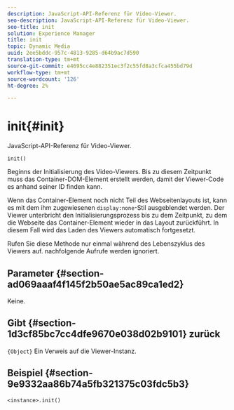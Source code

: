 ```yaml
---
description: JavaScript-API-Referenz für Video-Viewer.
seo-description: JavaScript-API-Referenz für Video-Viewer.
seo-title: init
solution: Experience Manager
title: init
topic: Dynamic Media
uuid: 2ee5bddc-957c-4813-9285-d64b9ac7d590
translation-type: tm+mt
source-git-commit: e4695cc4e882351ec3f2c55fd8a3cfca455bd79d
workflow-type: tm+mt
source-wordcount: '126'
ht-degree: 2%

---
```



# init{#init}

JavaScript-API-Referenz für Video-Viewer.

`init()`

Beginns der Initialisierung des Video-Viewers. Bis zu diesem Zeitpunkt muss das Container-DOM-Element erstellt werden, damit der Viewer-Code es anhand seiner ID finden kann.

Wenn das Container-Element noch nicht Teil des Webseitenlayouts ist, kann es mit dem ihm zugewiesenen `display:none`-Stil ausgeblendet werden. Der Viewer unterbricht den Initialisierungsprozess bis zu dem Zeitpunkt, zu dem die Webseite das Container-Element wieder in das Layout zurückführt. In diesem Fall wird das Laden des Viewers automatisch fortgesetzt.

Rufen Sie diese Methode nur einmal während des Lebenszyklus des Viewers auf. nachfolgende Aufrufe werden ignoriert.

## Parameter {#section-ad069aaaf4f145f2b50ae5ac89ca1ed2}

Keine.

## Gibt {#section-1d3cf85bc7cc4dfe9670e038d02b9101} zurück

`{Object}` Ein Verweis auf die Viewer-Instanz.

## Beispiel {#section-9e9332aa86b74a5fb321375c03fdc5b3}

```
<instance>.init()
```

